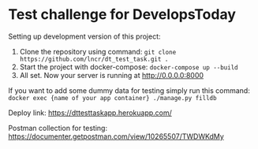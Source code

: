 # Test challenge for DevelopsToday
Setting up development version of this project:
1) Clone the repository using command:
   `git clone https://github.com/lncr/dt_test_task.git .`
2) Start the project with docker-compose:
   `docker-compose up --build`
3) All set. Now your server is running at http://0.0.0.0:8000


If you want to add some dummy data for testing simply run this command:
`docker exec {name of your app container} ./manage.py filldb`

Deploy link:
https://dttesttaskapp.herokuapp.com/

Postman collection for testing:
https://documenter.getpostman.com/view/10265507/TWDWKdMy
